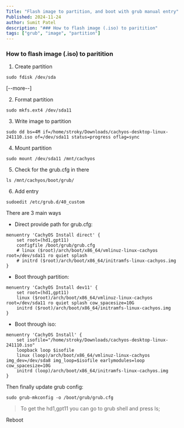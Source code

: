 ```yaml
---
Title: "Flash image to partition, and boot with grub manual entry"
Published: 2024-11-24
author: Sumit Patel
description: "### How to flash image (.iso) to paritition"
tags: ["grub", "image", "partition"]
---
```

### How to flash image (.iso) to paritition

1. Create partition

```
sudo fdisk /dev/sda
```
[--more--]

2. Format partition

```
sudo mkfs.ext4 /dev/sda11
```

3. Write image to partition

```
sudo dd bs=4M if=/home/stroky/Downloads/cachyos-desktop-linux-241110.iso of=/dev/sda11 status=progress oflag=sync
```

4. Mount partition

```
sudo mount /dev/sda11 /mnt/cachyos
```

5. Check for the grub.cfg in there

```
ls /mnt/cachyos/boot/grub/
```

6. Add entry

```
sudoedit /etc/grub.d/40_custom
```

There are 3 main ways

- Direct provide path for grub.cfg: 
```
menuentry 'CachyOS Install direct' {
    set root=(hd1,gpt11)
    configfile /boot/grub/grub.cfg
    # linux ($root)/arch/boot/x86_64/vmlinuz-linux-cachyos root=/dev/sda11 ro quiet splash 
    # initrd ($root)/arch/boot/x86_64/initramfs-linux-cachyos.img
}
```

- Boot through partition:
```
menuentry 'CachyOS Install dev11' {
    set root=(hd1,gpt11)
    linux ($root)/arch/boot/x86_64/vmlinuz-linux-cachyos root=/dev/sda11 ro quiet splash cow_spacesize=10G
    initrd ($root)/arch/boot/x86_64/initramfs-linux-cachyos.img
}
```

- Boot through iso:
```
menuentry 'CachyOS Install' {
    set isofile="/home/stroky/Downloads/cachyos-desktop-linux-241110.iso"
    loopback loop $isofile
    linux (loop)/arch/boot/x86_64/vmlinuz-linux-cachyos img_dev=/dev/sda8 img_loop=$isofile earlymodules=loop cow_spacesize=10G
    initrd (loop)/arch/boot/x86_64/initramfs-linux-cachyos.img
}
```


Then finally update grub config:

```
sudo grub-mkconfig -o /boot/grub/grub.cfg
```

> To get the hd1,gpt11 you can go to grub shell and press ls;

Reboot
